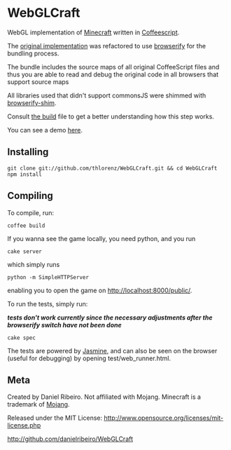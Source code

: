 WebGLCraft
==============

WebGL implementation of [Minecraft](http://www.minecraft.net/) written in [Coffeescript](http://jashkenas.github.com/coffee-script/).

The [original implementation](http://github.com/danielribeiro/WebGLCraft) was refactored to use
[browserify](https://github.com/substack/node-browserify) for the bundling process. 

The bundle includes the source maps of all original CoffeeScript files and thus you are able to read and debug the
original code in all browsers that support source maps

All libraries used that didn't support commonsJS were shimmed with [browserify-shim](https://github.com/thlorenz/browserify-shim).

Consult [the build](https://github.com/thlorenz/WebGLCraft/blob/master/build.coffee) file to get a better understanding
how this step works.

You can see a demo [here](http://thlorenz.github.com/WebGLCraft/).

Installing
----
    git clone git://github.com/thlorenz/WebGLCraft.git && cd WebGLCraft 
    npm install

Compiling
----

To compile, run:

    coffee build 

If you wanna see the game locally, you need python, and you run 

    cake server

which simply runs


    python -m SimpleHTTPServer

enabling you to open the game on [http://localhost:8000/public/](http://localhost:8000/public/).


To run the tests, simply run: 

***tests don't work currently since the necessary adjustments after the browserify switch have not been done***

    cake spec

The tests are powered by [Jasmine](http://pivotal.github.com/jasmine/), and can also be seen
on the browser (useful for debugging) by opening test/web_runner.html.


Meta
----

Created by Daniel Ribeiro. Not affiliated with Mojang. Minecraft is a trademark of [Mojang](http://mojang.com/).

Released under the MIT License: http://www.opensource.org/licenses/mit-license.php

http://github.com/danielribeiro/WebGLCraft
